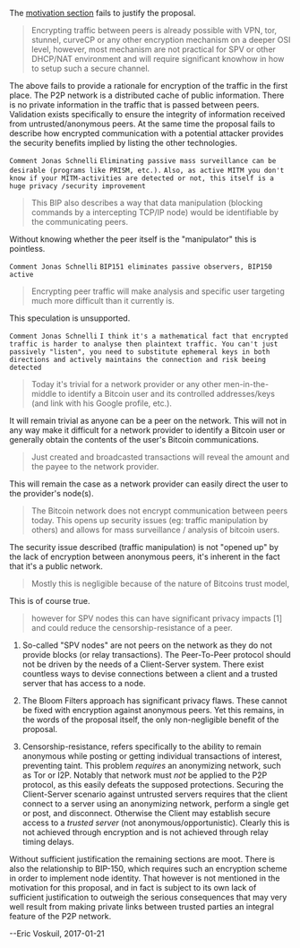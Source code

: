 The [motivation section](https://github.com/bitcoin/bips/blob/master/bip-0151.mediawiki#motivation) fails to justify the proposal.

> Encrypting traffic between peers is already possible with VPN, tor, stunnel, curveCP or any other encryption mechanism on a deeper OSI level, however, most mechanism are not practical for SPV or other DHCP/NAT environment and will require significant knowhow in how to setup such a secure channel.

The above fails to provide a rationale for encryption of the traffic in the first place. The P2P network is a distributed cache of public information. There is no private information in the traffic that is passed between peers. Validation exists specifically to ensure the integrity of information received from untrusted/anonymous peers. At the same time the proposal fails to describe how encrypted communication with a potential attacker provides the security benefits implied by listing the other technologies.

`Comment Jonas Schnelli`
`Eliminating passive mass surveillance can be desirable (programs like PRISM, etc.).`
`Also, as active MITM you don't know if your MITM-activities are detected or not, this itself is a huge privacy /security improvement`

> This BIP also describes a way that data manipulation (blocking commands by a intercepting TCP/IP node) would be identifiable by the communicating peers.

Without knowing whether the peer itself is the "manipulator" this is pointless.

`Comment Jonas Schnelli`
`BIP151 eliminates passive observers, BIP150 active`

> Encrypting peer traffic will make analysis and specific user targeting much more difficult than it currently is.

This speculation is unsupported.

`Comment Jonas Schnelli`
`I think it's a mathematical fact that encrypted traffic is harder to analyse then plaintext traffic. You can't just passively "listen", you need to substitute ephemeral keys in both directions and actively maintains the connection and risk beeing detected`

> Today it's trivial for a network provider or any other men-in-the-middle to identify a Bitcoin user and its controlled addresses/keys (and link with his Google profile, etc.).

It will remain trivial as anyone can be a peer on the network. This will not in any way make it difficult for a network provider to identify a Bitcoin user or generally obtain the contents of the user's Bitcoin communications.

> Just created and broadcasted transactions will reveal the amount and the payee to the network provider.

This will remain the case as a network provider can easily direct the user to the provider's node(s).

> The Bitcoin network does not encrypt communication between peers today. This opens up security issues (eg: traffic manipulation by others) and allows for mass surveillance / analysis of bitcoin users.

The security issue described (traffic manipulation) is not "opened up" by the lack of encryption between anonymous peers, it's inherent in the fact that it's a public network.

> Mostly this is negligible because of the nature of Bitcoins trust model,

This is of course true.

> however for SPV nodes this can have significant privacy impacts [1] and could reduce the censorship-resistance of a peer.

1. So-called "SPV nodes" are not peers on the network as they do not provide blocks (or relay transactions). The Peer-To-Peer protocol should not be driven by the needs of a Client-Server system. There exist countless ways to devise connections between a client and a trusted server that has access to a node.

2. The Bloom Filters approach has significant privacy flaws. These cannot be fixed with encryption against anonymous peers. Yet this remains, in the words of the proposal itself, the only non-negligible benefit of the proposal.

3. Censorship-resistance, refers specifically to the ability to remain anonymous while posting or getting individual transactions of interest, preventing taint. This problem *requires* an anonymizing network, such as Tor or I2P. Notably that network must *not* be applied to the P2P protocol, as this easily defeats the supposed protections. Securing the Client-Server scenario against untrusted servers requires that the client connect to a server using an anonymizing network, perform a single get or post, and disconnect. Otherwise the Client may establish secure access to a *trusted server* (not anonymous/opportunistic). Clearly this is not achieved through encryption and is not achieved through relay timing delays.

Without sufficient justification the remaining sections are moot. There is also the relationship to BIP-150, which requires such an encryption scheme in order to implement node identity. That however is not mentioned in the motivation for this proposal, and in fact is subject to its own lack of sufficient justification to outweigh the serious consequences that may very well result from making private links between trusted parties an integral feature of the P2P network.

--Eric Voskuil, 2017-01-21
